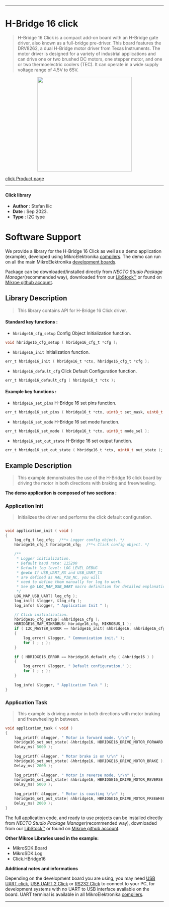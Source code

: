 
---
# H-Bridge 16 click

> H-Bridge 16 Click is a compact add-on board with an H-Bridge gate driver, also known as a full-bridge pre-driver. This board features the DRV8262, a dual H-Bridge motor driver from Texas Instruments. The motor driver is designed for a variety of industrial applications and can drive one or two brushed DC motors, one stepper motor, and one or two thermoelectric coolers (TEC). It can operate in a wide supply voltage range of 4.5V to 65V.

<p align="center">
  <img src="https://download.mikroe.com/images/click_for_ide/hbridge16_click.png" height=300px>
</p>

[click Product page](https://www.mikroe.com/h-bridge-16-click)

---


#### Click library

- **Author**        : Stefan Ilic
- **Date**          : Sep 2023.
- **Type**          : I2C type


# Software Support

We provide a library for the H-Bridge 16 Click
as well as a demo application (example), developed using MikroElektronika
[compilers](https://www.mikroe.com/necto-studio).
The demo can run on all the main MikroElektronika [development boards](https://www.mikroe.com/development-boards).

Package can be downloaded/installed directly from *NECTO Studio Package Manager*(recommended way), downloaded from our [LibStock&trade;](https://libstock.mikroe.com) or found on [Mikroe github account](https://github.com/MikroElektronika/mikrosdk_click_v2/tree/master/clicks).

## Library Description

> This library contains API for H-Bridge 16 Click driver.

#### Standard key functions :

- `hbridge16_cfg_setup` Config Object Initialization function.
```c
void hbridge16_cfg_setup ( hbridge16_cfg_t *cfg );
```

- `hbridge16_init` Initialization function.
```c
err_t hbridge16_init ( hbridge16_t *ctx, hbridge16_cfg_t *cfg );
```

- `hbridge16_default_cfg` Click Default Configuration function.
```c
err_t hbridge16_default_cfg ( hbridge16_t *ctx );
```

#### Example key functions :

- `hbridge16_set_pins` H-Bridge 16 set pins function.
```c
err_t hbridge16_set_pins ( hbridge16_t *ctx, uint8_t set_mask, uint8_t clr_mask );
```

- `hbridge16_set_mode` H-Bridge 16 set mode function.
```c
err_t hbridge16_set_mode ( hbridge16_t *ctx, uint8_t mode_sel );
```

- `hbridge16_set_out_state` H-Bridge 16 set output function.
```c
err_t hbridge16_set_out_state ( hbridge16_t *ctx, uint8_t out_state );
```

## Example Description

> This example demonstrates the use of the H-Bridge 16 click board by
  driving the motor in both directions with braking and freewheeling.

**The demo application is composed of two sections :**

### Application Init

> Initializes the driver and performs the click default configuration.

```c

void application_init ( void ) 
{
    log_cfg_t log_cfg;  /**< Logger config object. */
    hbridge16_cfg_t hbridge16_cfg;  /**< Click config object. */

    /** 
     * Logger initialization.
     * Default baud rate: 115200
     * Default log level: LOG_LEVEL_DEBUG
     * @note If USB_UART_RX and USB_UART_TX 
     * are defined as HAL_PIN_NC, you will 
     * need to define them manually for log to work. 
     * See @b LOG_MAP_USB_UART macro definition for detailed explanation.
     */
    LOG_MAP_USB_UART( log_cfg );
    log_init( &logger, &log_cfg );
    log_info( &logger, " Application Init " );

    // Click initialization.
    hbridge16_cfg_setup( &hbridge16_cfg );
    HBRIDGE16_MAP_MIKROBUS( hbridge16_cfg, MIKROBUS_1 );
    if ( I2C_MASTER_ERROR == hbridge16_init( &hbridge16, &hbridge16_cfg ) ) 
    {
        log_error( &logger, " Communication init." );
        for ( ; ; );
    }
    
    if ( HBRIDGE16_ERROR == hbridge16_default_cfg ( &hbridge16 ) )
    {
        log_error( &logger, " Default configuration." );
        for ( ; ; );
    }
    
    log_info( &logger, " Application Task " );
}

```

### Application Task

> This example is driving a motor in both directions with 
  motor braking and freewheeling in between.

```c
void application_task ( void ) 
{
    log_printf( &logger, " Motor in forward mode. \r\n" );
    hbridge16_set_out_state( &hbridge16, HBRIDGE16_DRIVE_MOTOR_FORWARD );
    Delay_ms( 5000 );
    
    log_printf( &logger, " Motor brake is on \r\n" );
    hbridge16_set_out_state( &hbridge16, HBRIDGE16_DRIVE_MOTOR_BRAKE );
    Delay_ms( 2000 );
    
    log_printf( &logger, " Motor in reverse mode. \r\n" );
    hbridge16_set_out_state( &hbridge16, HBRIDGE16_DRIVE_MOTOR_REVERSE );
    Delay_ms( 5000 );
    
    log_printf( &logger, " Motor is coasting \r\n" );
    hbridge16_set_out_state( &hbridge16, HBRIDGE16_DRIVE_MOTOR_FREEWHEEL );
    Delay_ms( 2000 );
}
```


The full application code, and ready to use projects can be installed directly from *NECTO Studio Package Manager*(recommended way), downloaded from our [LibStock&trade;](https://libstock.mikroe.com) or found on [Mikroe github account](https://github.com/MikroElektronika/mikrosdk_click_v2/tree/master/clicks).

**Other Mikroe Libraries used in the example:**

- MikroSDK.Board
- MikroSDK.Log
- Click.HBridge16

**Additional notes and informations**

Depending on the development board you are using, you may need
[USB UART click](https://www.mikroe.com/usb-uart-click),
[USB UART 2 Click](https://www.mikroe.com/usb-uart-2-click) or
[RS232 Click](https://www.mikroe.com/rs232-click) to connect to your PC, for
development systems with no UART to USB interface available on the board. UART
terminal is available in all MikroElektronika
[compilers](https://shop.mikroe.com/compilers).

---
